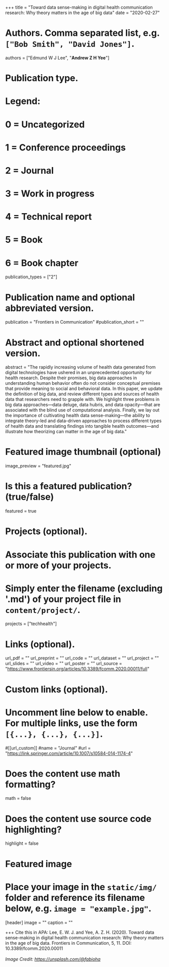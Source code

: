 +++
title = "Toward data sense-making in digital health communication research: Why theory matters in the age of big data"
date = "2020-02-27"

# Authors. Comma separated list, e.g. `["Bob Smith", "David Jones"]`.

authors = ["Edmund W J Lee", "**Andrew Z H Yee**"]

# Publication type.
# Legend:
# 0 = Uncategorized
# 1 = Conference proceedings
# 2 = Journal
# 3 = Work in progress
# 4 = Technical report
# 5 = Book
# 6 = Book chapter
publication_types = ["2"]

# Publication name and optional abbreviated version.
publication = "Frontiers in Communication"
#publication_short = ""

# Abstract and optional shortened version.

abstract = "The rapidly increasing volume of health data generated from digital technologies have ushered in an unprecedented opportunity for health research. Despite their promises, big data approaches in understanding human behavior often do not consider conceptual premises that provide meaning to social and behavioral data. In this paper, we update the definition of big data, and review different types and sources of health data that researchers need to grapple with. We highlight three problems in big data approaches—data deluge, data hubris, and data opacity—that are associated with the blind use of computational analysis. Finally, we lay out the importance of cultivating health data sense-making—the ability to integrate theory-led and data-driven approaches to process different types of health data and translating findings into tangible health outcomes—and illustrate how theorizing can matter in the age of big data."

# Featured image thumbnail (optional)
image_preview = "featured.jpg"

# Is this a featured publication? (true/false)
featured = true

# Projects (optional).
#   Associate this publication with one or more of your projects.
#   Simply enter the filename (excluding '.md') of your project file in `content/project/`.
projects = ["techhealth"]

# Links (optional).
url_pdf = ""
url_preprint = ""
url_code = ""
url_dataset = ""
url_project = ""
url_slides = ""
url_video = ""
url_poster = ""
url_source = "https://www.frontiersin.org/articles/10.3389/fcomm.2020.00011/full"

# Custom links (optional).
#   Uncomment line below to enable. For multiple links, use the form `[{...}, {...}, {...}]`.
#[[url_custom]]
#name = "Journal"
#url = "https://link.springer.com/article/10.1007/s10584-014-1174-4"

# Does the content use math formatting?
math = false

# Does the content use source code highlighting?
highlight = false
  
# Featured image
# Place your image in the `static/img/` folder and reference its filename below, e.g. `image = "example.jpg"`.
[header]
image = ""
caption = ""

+++
Cite this in APA: Lee, E. W. J. and Yee, A. Z. H. (2020). Toward data sense-making in digital health communication research: Why theory matters in the age of big data. Frontiers in Communication, 5, 11. DOI: 10.3389/fcomm.2020.00011
<br/>
<br/>
*Image Credit: https://unsplash.com/@fabioha*
